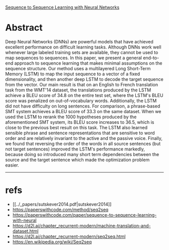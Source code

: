 [Sequence to Sequence Learning with Neural Networks](https://arxiv.org/abs/1409.3215)

# Abstract
Deep Neural Networks (DNNs) are powerful models that have achieved excellent performance on difficult learning tasks. Although DNNs work well whenever large labeled training sets are available, they cannot be used to map sequences to sequences. In this paper, we present a general end-to-end approach to sequence learning that makes minimal assumptions on the sequence structure. Our method uses a multilayered Long Short-Term Memory (LSTM) to map the input sequence to a vector of a fixed dimensionality, and then another deep LSTM to decode the target sequence from the vector. Our main result is that on an English to French translation task from the WMT'14 dataset, the translations produced by the LSTM achieve a BLEU score of 34.8 on the entire test set, where the LSTM's BLEU score was penalized on out-of-vocabulary words. Additionally, the LSTM did not have difficulty on long sentences. For comparison, a phrase-based SMT system achieves a BLEU score of 33.3 on the same dataset. When we used the LSTM to rerank the 1000 hypotheses produced by the aforementioned SMT system, its BLEU score increases to 36.5, which is close to the previous best result on this task. The LSTM also learned sensible phrase and sentence representations that are sensitive to word order and are relatively invariant to the active and the passive voice. Finally, we found that reversing the order of the words in all source sentences (but not target sentences) improved the LSTM's performance markedly, because doing so introduced many short term dependencies between the source and the target sentence which made the optimization problem easier.

---


# refs
- [[../_papers/sutskever2014.pdf|sutskever2014]]
- https://paperswithcode.com/method/seq2seq
- https://paperswithcode.com/paper/sequence-to-sequence-learning-with-neural
- https://d2l.ai/chapter_recurrent-modern/machine-translation-and-dataset.html
- https://d2l.ai/chapter_recurrent-modern/seq2seq.html
- https://en.wikipedia.org/wiki/Seq2seq